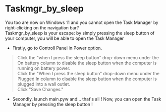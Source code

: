 # Taskmgr_by_sleep

You too are now on Windows 11 and you cannot open the Task Manager by right-clicking on the navigation bar?  
Taskmgr_by_sleep is your escape: by simply pressing the sleep button of your computer, you will be able to open the Task Manager

- Firstly, go to Controll Panel in Power option.  
> Click the "when I press the sleep button" drop-down menu under the On battery column to disable the sleep button when the computer is running on battery power.  
> Click the "When I press the sleep button" drop-down menu under the Plugged In column to disable the sleep button when the computer is plugged into a wall outlet.  
> Click "Save Changes."  
  
- Secondly, launch main.pyw and... that's all !
Now, you can open the Task Manager by pressing the sleep button !
